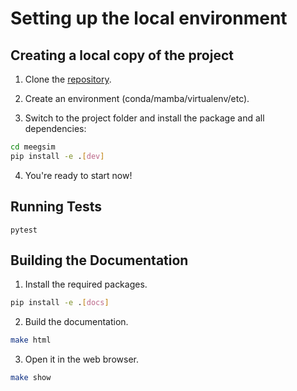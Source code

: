 # Setting up the local environment

## Creating a local copy of the project

1. Clone the [repository](https://www.github.com/ctrltz/meegsim).

2. Create an environment (conda/mamba/virtualenv/etc).

3. Switch to the project folder and install the package and all dependencies:

```bash
cd meegsim
pip install -e .[dev]
```

4. You're ready to start now!

## Running Tests

```
pytest
```

## Building the Documentation

1. Install the required packages.

```bash
pip install -e .[docs]
```

2. Build the documentation.

```bash
make html
```

3. Open it in the web browser.

```bash
make show
```
